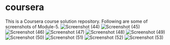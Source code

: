 # coursera
This is a Coursera course solution repository.
Following are some of screenshots of Module-5.
![Screenshot (44)](https://user-images.githubusercontent.com/67948457/105401512-5a77c280-5c4c-11eb-964a-8084567d7375.png)
![Screenshot (45)](https://user-images.githubusercontent.com/67948457/105401529-606da380-5c4c-11eb-8dae-551c03d7fce8.png)
![Screenshot (46)](https://user-images.githubusercontent.com/67948457/105401542-64012a80-5c4c-11eb-999f-5841ae9ac459.png)
![Screenshot (47)](https://user-images.githubusercontent.com/67948457/105401548-66fc1b00-5c4c-11eb-9e4c-4035db64cd15.png)
![Screenshot (48)](https://user-images.githubusercontent.com/67948457/105401557-69f70b80-5c4c-11eb-907b-e0435bb2a902.png)
![Screenshot (49)](https://user-images.githubusercontent.com/67948457/105401588-6b283880-5c4c-11eb-9884-73861471cf48.png)
![Screenshot (50)](https://user-images.githubusercontent.com/67948457/105401614-6cf1fc00-5c4c-11eb-89aa-bdd06bc96d9e.png)
![Screenshot (51)](https://user-images.githubusercontent.com/67948457/105401640-6ebbbf80-5c4c-11eb-888a-02bcc6175d8b.png)
![Screenshot (52)](https://user-images.githubusercontent.com/67948457/105401683-70858300-5c4c-11eb-8f4e-766d4393d064.png)
![Screenshot (53)](https://user-images.githubusercontent.com/67948457/105401694-724f4680-5c4c-11eb-8cc8-4647fb4dc900.png)
